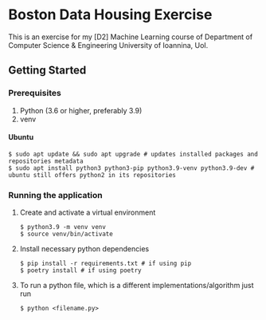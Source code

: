 # Boston Data Housing Exercise 
This is an exercise for my [D2] Machine Learning course of Department of Computer Science & Engineering University of Ioannina, UoI.

## Getting Started

### Prerequisites
1. Python (3.6 or higher, preferably 3.9)
2. venv

#### Ubuntu 
```shell
$ sudo apt update && sudo apt upgrade # updates installed packages and repositories metadata
$ sudo apt install python3 python3-pip python3.9-venv python3.9-dev # ubuntu still offers python2 in its repositories
```

### Running the application
1. Create and activate a virtual environment 
    ```shell
   $ python3.9 -m venv venv
   $ source venv/bin/activate
   ```
2. Install necessary python dependencies 
    ```shell
   $ pip install -r requirements.txt # if using pip
   $ poetry install # if using poetry
   ```

3. To run a python file, which is a different implementations/algorithm just run 
    ```shell
    $ python <filename.py>
    ```